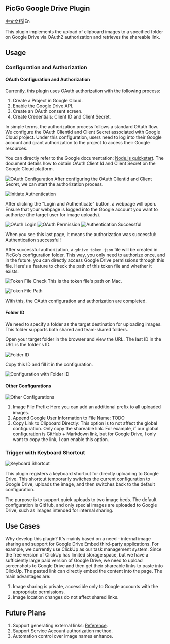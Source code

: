 ## PicGo Google Drive Plugin

[中文文档](README_cn.md)|En

This plugin implements the upload of clipboard images to a specified folder on Google Drive via OAuth2 authorization and retrieves the shareable link.

## Usage

### Configuration and Authorization

#### OAuth Configuration and Authorization

Currently, this plugin uses OAuth authorization with the following process:

1. Create a Project in Google Cloud.
2. Enable the Google Drive API.
3. Create an OAuth consent screen.
4. Create Credentials: Client ID and Client Secret.

In simple terms, the authorization process follows a standard OAuth flow. We configure the OAuth ClientId and Client Secret associated with Google Cloud project. Under this configuration, users need to log into their Google account and grant authorization to the project to access their Google resources.

You can directly refer to the Google documentation: [Node.js quickstart](https://developers.google.com/drive/api/quickstart/nodejs). The document details how to obtain OAuth Client Id and Client Secret on the Google Cloud platform.

![OAuth Configuration](https://cdn.jsdelivr.net/gh/storageimgbed/storage@img/images/202310170934457.png)
After configuring the OAuth ClientId and Client Secret, we can start the authorization process.

![Initiate Authentication](https://cdn.jsdelivr.net/gh/storageimgbed/storage@img/images/202310170934012.png)

After clicking the "Login and Authenticate" button, a webpage will open. Ensure that your webpage is logged into the Google account you want to authorize (the target user for image uploads).

![OAuth Login](https://cdn.jsdelivr.net/gh/storageimgbed/storage@img/images/202310170915884.png)
![OAuth Permission](https://cdn.jsdelivr.net/gh/storageimgbed/storage@img/images/202310170916827.png)
![Authentication Successful](https://cdn.jsdelivr.net/gh/storageimgbed/storage@img/images/202310170917226.png)

When you see this last page, it means the authorization was successful: Authentication successful!

After successful authorization, a `gdrive_token.json` file will be created in PicGo's configuration folder. This way, you only need to authorize once, and in the future, you can directly access Google Drive permissions through this file. Here's a feature to check the path of this token file and whether it exists:

![Token File Check](https://cdn.jsdelivr.net/gh/storageimgbed/storage@img/images/202310170935280.png)
This is the token file's path on Mac.

![Token File Path](https://cdn.jsdelivr.net/gh/storageimgbed/storage@img/images/202310170936447.png)

With this, the OAuth configuration and authorization are completed.

#### Folder ID

We need to specify a folder as the target destination for uploading images. This folder supports both shared and team-shared folders.

Open your target folder in the browser and view the URL. The last ID in the URL is the folder's ID.

![Folder ID](https://cdn.jsdelivr.net/gh/storageimgbed/storage@img/images/202310170923094.png)

Copy this ID and fill it in the configuration.

![Configuration with Folder ID](https://cdn.jsdelivr.net/gh/storageimgbed/storage@img/images/202310170936111.png)

#### Other Configurations

![Other Configurations](https://cdn.jsdelivr.net/gh/storageimgbed/storage@img/images/202310170937729.png)

1. Image File Prefix: Here you can add an additional prefix to all uploaded images.
2. Append Google User Information to File Name: TODO
3. Copy Link to Clipboard Directly: This option is to not affect the global configuration. Only copy the shareable link. For example, if our global configuration is GitHub + Markdown link, but for Google Drive, I only want to copy the link, I can enable this option.

### Trigger with Keyboard Shortcut

![Keyboard Shortcut](https://cdn.jsdelivr.net/gh/storageimgbed/storage@img/images/202310170943283.png)

This plugin registers a keyboard shortcut for directly uploading to Google Drive. This shortcut temporarily switches the current configuration to Google Drive, uploads the image, and then switches back to the default configuration.

The purpose is to support quick uploads to two image beds. The default configuration is GitHub, and only special images are uploaded to Google Drive, such as images intended for internal sharing.

## Use Cases

Why develop this plugin? It's mainly based on a need - internal image sharing and support for Google Drive Embed third-party applications. For example, we currently use ClickUp as our task management system. Since the free version of ClickUp has limited storage space, but we have a sufficiently large paid version of Google Drive, we need to upload screenshots to Google Drive and then get their shareable links to paste into ClickUp. The pasted link can directly embed the content into the page. The main advantages are:

1. Image sharing is private, accessible only to Google accounts with the appropriate permissions.
2. Image location changes do not affect shared links.

## Future Plans

1. Support generating external links: [Reference](https://www.googledrives.cn/552.html).
2. Support Service Account authorization method.
3. Automation control over image names enhance.



